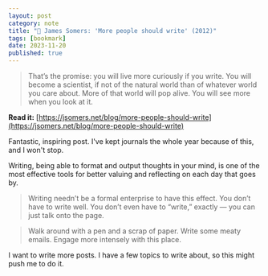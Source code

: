 ```yaml
---
layout: post
category: note
title: "🔗 James Somers: 'More people should write' (2012)"
tags: [bookmark]
date: 2023-11-20
published: true
---
```


> That’s the promise: you will live more curiously if you write. You will become a scientist, if not of the natural world than of whatever world you care about. More of that world will pop alive. You will see more when you look at it.

<!-- I want to make these 'bookmark' posts where I feature something else more often... maybe weekly? I'll explain the whole bookmark thing in a future daily note. -->

<span class="big">**Read it:** [https://jsomers.net/blog/more-people-should-write](https://jsomers.net/blog/more-people-should-write)</span>

Fantastic, inspiring post. I've kept journals the whole year because of this, and I won't stop.

Writing, being able to format and output thoughts in your mind, is one of the most effective tools for better valuing and reflecting on each day that goes by.

> Writing needn’t be a formal enterprise to have this effect. You don’t have to write well. You don’t even have to “write,” exactly — you can just talk onto the page.

> Walk around with a pen and a scrap of paper. Write some meaty emails. Engage more intensely with this place.

I want to write more posts. I have a few topics to write about, so this might push me to do it.
